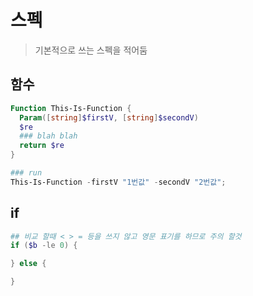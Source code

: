 # 스펙

> 기본적으로 쓰는 스펙을 적어둠

## 함수

```powershell
Function This-Is-Function {
  Param([string]$firstV, [string]$secondV)
  $re
  ### blah blah
  return $re
}

### run
This-Is-Function -firstV "1번값" -secondV "2번값";

```

## if

```powershell
## 비교 할때 < > = 등을 쓰지 않고 영문 표기를 하므로 주의 할것
if ($b -le 0) {

} else {

}

```
